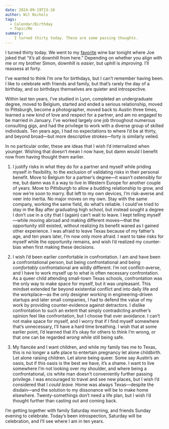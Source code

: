 ```yaml
---
date: 2024-09-19T23:10
author: Wil Nichols
tags:
  - Calendar/Birthday
  - Topic/Me
summary: 
    I turned thirty today. These are some passing thoughts.
---
```


I turned thirty today. We went to my [favorite](https://austin.eater.com/2018/4/11/17219478/apt-115-bar-open) wine bar tonight where Joe joked that “it’s all downhill from here.” Depending on whether you align with me or my brother Simon, downhill is _easier_, but uphill is _improving_. I’ll reassess at forty.

I’ve wanted to think I’m one for birthdays, but I can’t remember having been. I like to celebrate with friends and family, but that’s rarely the day of a birthday, and so birthdays themselves are quieter and introspective. 

Within last ten years, I’ve studied in Lyon, completed an undergraduate degree, moved to Belgium, started and ended a serious relationship, moved to Pittsburgh, become a photographer, moved back to Austin three times, learned a new kind of love and respect for a partner, and am no engaged to be married in January. I’ve worked largely one job throughout numerous consulting gigs, and had the privilege to work with a diverse group of skilled individuals. Ten years ago, I had no expectations to where I’d be at thirty, and beyond broad—but more descriptive strokes—forty is similarly veiled. 

In no particular order, these are ideas that I wish I’d internalized when younger. Wishing that doesn’t mean I now have, but damn would I benefit now from having thought them earlier.

1. I justify risks in what they do for a partner and myself while priding myself in flexibility, to the exclusion of validating risks in their personal benefit. Move to Belgium for a partner’s degree—it wasn’t ostensibly for me, but damn was it a way to live in Western Europe for another couple of years. Move to Pittsburgh to allow a budding relationship to grow, and now we’re soon to marry. But left to my own devices, I’m risk-averse and veer into inertia. No major moves on my own. Stay with the same company, working the same field, do what’s reliable. I could’ve tried to stay in the Bay after graduating high school, but instead sought a degree I don’t use in a city that I (again) can’t wait to leave. I kept telling myself—while moving abroad and making different moves—that the opportunity still existed, without realizing its benefit waned as I gained other experience. I was afraid to leave Texas because of my father’s age, and ten years later, I’m now only more afraid. I want to take risks for myself while the opportunity remains, and wish I’d realized my counter-bias when first making these decisions.

2. I wish I’d been earlier comfortable in confrontation. I am and have been a confrontational person, but being confrontational and being _comfortably_ confrontational are wildly different. I’m not conflict-averse, and I have to work myself up to what is often necessary confrontation. As a queer child attending small-town Texas schools, confrontation was the only way to make space for myself, but it was unpleasant. This mindset extended far beyond existential conflict and into daily life and the workplace—as the only designer working in engineering-driven startups and later small companies, I had to defend the value of my work by providing counter-evidence against detractors. I dislike confrontation to such an extent that simply contradicting another’s opinion feel like confrontation, but I choose that over avoidance. I can’t not make space for myself, and I worry that if I find myself somewhere that’s unnecessary, I’ll have a hard time breathing. I wish that at some earlier point, I’d learned that it’s okay for others to think I’m wrong, or that one can be regarded _wrong_ while still being safe. 

3. My fiancée and I want children, and while my family ties me to Texas, this is no longer a safe place to entertain pregnancy let alone childbirth. Let alone raising children. Let alone being queer. Some say Austin’s an oasis, but if this oasis is the best we have, it’s a shame. I want to live somewhere I’m not looking over my shoulder, and where being a confrontational, cis white man doesn’t conveniently further passing privilege. I was encouraged to travel and see new places, but I wish I’d considered that I _could leave._ Home was always Texas—despite the disdain—and the solution to my dissonance will be to make home elsewhere. Twenty-somethings don’t need a life plan, but I wish I’d thought further than casting out and coming back. 

I’m getting together with family Saturday morning, and friends Sunday evening to celebrate. Today’s been introspection, Saturday will be celebration, and I’ll see where I am in ten years. 
